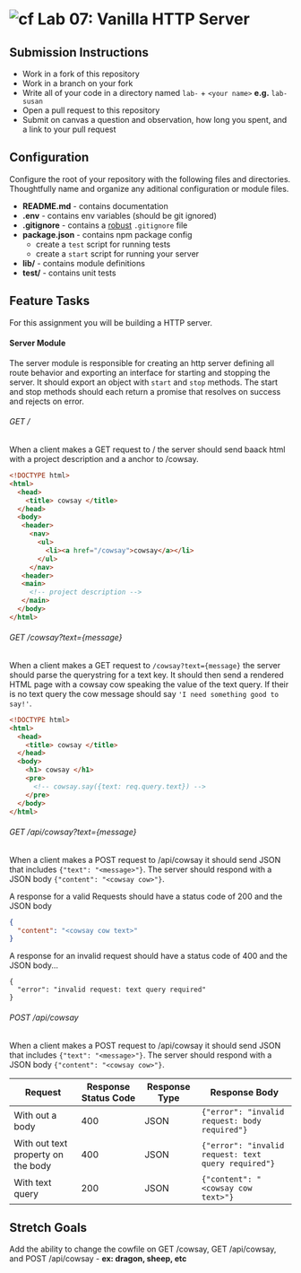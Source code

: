 ![cf](https://i.imgur.com/7v5ASc8.png) Lab 07: Vanilla HTTP Server
======

## Submission Instructions
* Work in a fork of this repository
* Work in a branch on your fork
* Write all of your code in a directory named `lab-` + `<your name>` **e.g.** `lab-susan`
* Open a pull request to this repository
* Submit on canvas a question and observation, how long you spent, and a link to your pull request

## Configuration 
Configure the root of your repository with the following files and
directories. Thoughtfully name and organize any aditional configuration or
module files.

* **README.md** - contains documentation
* **.env** - contains env variables (should be git ignored)
* **.gitignore** - contains a [robust](http://gitignore.io) `.gitignore` file 
* **package.json** - contains npm package config
  * create a `test` script for running tests
  * create a `start` script for running your server
* **lib/** - contains module definitions
* **test/** - contains unit tests

## Feature Tasks  
For this assignment you will be building a HTTP server. 

#### Server Module 
The server module is responsible for creating an http server defining all
route behavior and exporting an interface for starting and stopping the
server. It should export an object with `start` and `stop` methods. The start
and stop methods should each return a promise that resolves on success and
rejects on error.

###### GET /
When a client makes a GET request to / the server should send baack html with
a project description and a anchor to /cowsay.

``` html
<!DOCTYPE html>
<html>
  <head>
    <title> cowsay </title>  
  </head>
  <body>
   <header>
     <nav>
       <ul> 
         <li><a href="/cowsay">cowsay</a></li>
       </ul>
     </nav>
   <header>
   <main>
     <!-- project description -->
   </main>
  </body>
</html>
```

###### GET /cowsay?text={message}
When a client makes a GET request to `/cowsay?text={message}` the server should
parse the querystring for a text key. It should then send a rendered HTML
page with a cowsay cow speaking the value of the text query. If their is no
text query the cow message should say `'I need something good to say!'`.

``` html
<!DOCTYPE html>
<html>
  <head>
    <title> cowsay </title>  
  </head>
  <body>
    <h1> cowsay </h1>
    <pre>
      <!-- cowsay.say({text: req.query.text}) -->
    </pre>
  </body>
</html>
```

###### GET /api/cowsay?text={message}
When a client makes a POST request to /api/cowsay it should send JSON that
includes `{"text": "<message>"}`. The server should respond with a JSON body
`{"content": "<cowsay cow>"}`.

A response for a valid Requests should have a status code of 200 and the JSON body   

```json 
{
  "content": "<cowsay cow text>" 
}
```

A response for an invalid request should have a status code of 400 and the JSON body...

```
{
  "error": "invalid request: text query required"
}
```

###### POST /api/cowsay 
When a client makes a POST request to /api/cowsay it should send JSON that
includes `{"text": "<message>"}`. The server should respond with a JSON body
`{"content": "<cowsay cow>"}`.

| Request | Response Status Code | Response Type | Response Body |
| -- | -- | -- | -- |
| With out a body | 400 | JSON | `{"error": "invalid request: body required"}` |
| With out text property on the body | 400 | JSON | `{"error": "invalid request: text query required"}` |
| With text query | 200 | JSON | `{"content": "<cowsay cow text>"}` |


## Stretch Goals
Add the ability to change the cowfile on GET /cowsay, GET /api/cowsay, and
POST /api/cowsay - **ex: dragon, sheep, etc**
